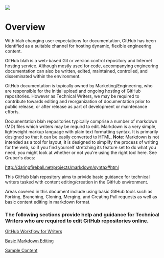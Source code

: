 ![](/images/x_banner.PN)


# Overview

With blah changing user expectations for documentation, GitHub has been identified as a suitable channel for hosting dynamic, flexible engineering content.

GitHub blah is a web-based Git or version control repository and Internet hosting service. 
Although mostly used for code, accompanying engineering documentation can also be written, edited, maintained, controlled, and disseminated within the environment.

GitHub documentation is typically owned by Marketing/Engineering, who are responsible for the initial upload and ongoing hosting of GitHub repositories. However as Technical Writers, we may be required to contribute towards editing and reorganization of documentation prior to public release, or after release as part of development or maintenance efforts.

Documentation blah repositories typically comprise a number of markdown (MD) files which writers may be requird to edit. Markdown is a very simple, lightweight markup language with plain text formatting syntax. It is primarily designed so that it can be easily converted to HTML. 
**Note**: Markdown is not intended as a tool for layout, it is designed to simplify the process of writing for the web, so if you find yourself stretching its feature set to do what you need, you might look at whether or not you're using the right tool here. See Gruber's docs:

http://daringfireball.net/projects/markdown/syntax#html

This GitHub blah repository aims to privide basic guidance for technical writers tasked with content editing/creation in the GitHub environment.

Areas covered in this document include using basic GitHub tools such as Forking, Branching, Cloning, Merging, and Creating Pull requests as well as basic content editing in markdown format.

### The following sections provide help and guidance for Technical Writers who are required to edit GitHub repositories online.

[GitHub Workflow for Writers][]

[Basic Markdown Editing][]

[Sample Content][]





[Text]:text.md

[Tables]:tables.md

[Lists]:lists.md

[Code]:code.md

[Images]:images.md

[Linking]:linking.md

[GitHub Workflow for Writers]:workflow.md

[Sample Content]:sample.md

[Basic Markdown Editing]:markdown.md

